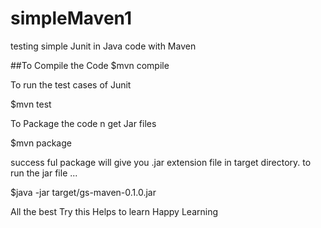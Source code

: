 # simpleMaven1
testing simple Junit in Java code with Maven

##To Compile the Code $mvn compile



To run the test cases of Junit


$mvn test


To Package the code n get Jar files

$mvn package

success ful package will give you .jar extension file in target directory. to run the jar file ...

$java -jar target/gs-maven-0.1.0.jar



All the best
Try this
Helps to learn
Happy Learning

